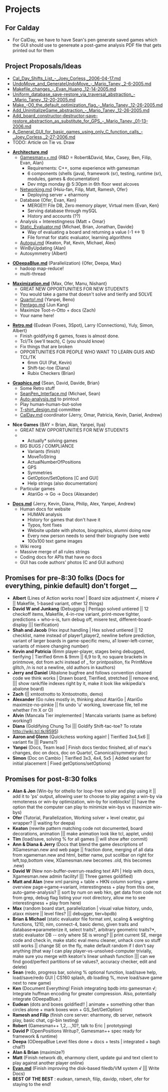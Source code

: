 Projects
========

For Calday
----------

-   For CalDay, we have to have Sean's pen generate saved games which the GUI should use to genereate a post-game analysis PDF file that gets printed out for them

**Project Proposals/Ideas**
---------------------------

-   [Cal\_Day\_Shifts\_List\_-\_Joey\_Corless,\_2006-04-17.md](Cal_Day_Shifts_List_-_Joey_Corless,_2006-04-17.md "wikilink")
-   [UndoMove\_and\_GenerateUndoMove\_-\_Mario\_Tanev,\_2-6-2005.md](UndoMove_and_GenerateUndoMove_-_Mario_Tanev,_2-6-2005.md "wikilink")
-   [Makefile\_changes\_-\_Evan\_Huang,\_12-14-2005.md](Makefile_changes_-_Evan_Huang,_12-14-2005.md "wikilink")
-   [Uniform\_database\_save-restore\_via\_traversal\_abstraction\_-\_Mario\_Tanev,\_12-20-2005.md](Uniform_database_save-restore_via_traversal_abstraction_-_Mario_Tanev,_12-20-2005.md "wikilink")
-   [Make\_-O0\_the\_default\_optimization\_flag\_-\_Mario\_Tanev,\_12-26-2005.md](Make_-O0_the_default_optimization_flag_-_Mario_Tanev,_12-26-2005.md "wikilink")
-   [Add\_UninitializeGame\_abstraction\_-\_Mario\_Tanev,\_12-26-2005.md](Add_UninitializeGame_abstraction_-_Mario_Tanev,_12-26-2005.md "wikilink")
-   [Add\_board\_constructor-destructor-save-restore\_abstraction\_as\_substitute\_for\_GPS\_-\_Mario\_Tanev,\_01-13-2006.md](Add_board_constructor-destructor-save-restore_abstraction_as_substitute_for_GPS_-_Mario_Tanev,_01-13-2006.md "wikilink")
-   [A\_General\_GUI\_for\_basic\_games\_using\_only\_C\_function\_calls\_-\_Joey\_Corless,\_2-27-2006.md](A_General_GUI_for_basic_games_using_only_C_function_calls_-_Joey_Corless,_2-27-2006.md "wikilink")
-   TODO: Article on Tie vs. Draw

<!-- -->

-   **[Architecture.md](Architecture.md "wikilink")**
    -   [Gamesman++.md](GamesmanPlusPlus "wikilink") {R&D = Robert&David, Max, Casey, Ben, Filip, Evan, Alan}
        -   Requirements: C++, some experience with gamesman
        -   6 components (shells (java), framework (sr), testing, runtime (sr), modules, games & documentation)
        -   Dev mtgs monday @ 5:30pm in 6th floor west alcoves
    -   [Networking.md](Networking.md "wikilink") {Hsiu-fan, Filip, Matt, Ramesh, Ofer}
        -   Deploying server + eharmony
    -   Database {Ofer, Evan, Ken}
        -   MERGE!!! File DB, Zero memory player, Virtual mem {Evan, Ken}
        -   Serving database through mySQL
        -   History and accounts (??)
    -   Analysis + Interestingness {Matt + Omar}
    -   [Static\_Evaluator.md](Static_Evaluator.md "wikilink") {Michael, Brian, Jonathan, Davide}
        -   Way of evaluating a board and returning a value (-1 &lt;-&gt; 1)
        -   File format for static evaluator, learning algorithms
    -   [Autogui.md](Autogui.md "wikilink") (Keaton, Pat, Kevin, Michael, Alex)
    -   WinByUpdating (Alan)
    -   Autosymmetry (Albert)

<!-- -->

-   **[ODeepaBlue.md](ODeepaBlue.md "wikilink")** (Parallelization) {Ofer, Deepa, Max}
    -   hadoop map-reduce!
    -   multi-thread

<!-- -->

-   **[Maximization.md](Max "wikilink")** {Max, Ofer, Manu, Nishant}
    -   GREAT NEW OPPORTUNITIES FOR NEW STUDENTS
    -   You would take a game that doesn't solve and tierify and SOLVE
    -   [Quarto!.md](Quarto_Tierify "wikilink") (Yanpei, Beno)
    -   [Pentago.md](Pentago_Tierify "wikilink") (Jun Kang)
    -   Maximize Toot-n-Otto + docs (Zach)
    -   Your name here!

<!-- -->

-   **[Retro.md](Retro.md "wikilink")** {Eudean (Foxes, 3Spot), Larry (Connections), Yuly, Simon, Albert}
    -   Finish goldifying 6 games, foxes is almost done.
    -   Tcl/Tk (we'll teach), C (you should know)
    -   Fix things that are broken
    -   OPPORTUNITIES FOR PEOPLE WHO WANT TO LEARN GUIS AND TCL/TK
        -   6mm GUI (Pat, Kevin)
        -   Shift-tac-toe (Diana)
        -   Rubix Checkers (Brian)

<!-- -->

-   **[Graphics.md](Graphics.md "wikilink")** {Sean, David, Davide, Brian}
    -   Some Retro stuff
    -   [SeanPen\_Interface.md](Digital_Pen_Interface "wikilink") (Michael, Sean)
    -   [Auto-analysis.md](Auto-analysis.md "wikilink") to printout
    -   Play human-human-but-solve
    -   [T-shirt\_design.md](T-shirt_design.md "wikilink") committee
    -   [CalDay.md](CalDay.md "wikilink") coordinator {Jerry, Omar, Patricia, Kevin, Daniel, Andrew}

<!-- -->

-   **Nice Games** {BAY = Brian, Alan, Yanpei, Ilya}
    -   GREAT NEW OPPORTUNITIES FOR NEW STUDENTS
    -   -   Actually\* solving games
    -   BIG BUGS / COMPLIANCE
        -   Variants (finish)
        -   MoveToString
        -   ActualNumberOfPositions
        -   GPS
        -   Symmetries
        -   GetOption/SetOptions \[C and GUI\]
        -   Help strings (also documentation)
    -   Particular games
        -   AtariGo -&gt; Go -&gt; Docs (Alexander)

<!-- -->

-   **[Docs.md](Documentation "wikilink")** {Jerry, Kevin, Diana, Philip, Alex, Yanpei, Andrew}
    -   Human docs for website
        -   HUMAN analysis
        -   History for games that don't have it
        -   Typos, font fixes
        -   Website update with photos, biographics, alumni doing now
        -   Every new person needs to send their biography (see web)
        -   100x100 text game images
    -   Wiki reorg
    -   Massive merge of all rules strings
    -   Coding docs for APIs that have no docs
    -   GUI has code authors' photos (C and GUI authors)

Promises for pre-8:30 folks (Docs for everything, pinkie default) don't forget \_\_
-----------------------------------------------------------------------------------

-   **Albert** (Lines of Action works now! | Board size adjustment √, misere √ || Makefile, 1-based variant, other 12 things)
-   **David W and Junkang** (Debugging | Pentago solved untiered || 12 checkoff items, Makefile, 4-in-row variant, print-move tighter, predictions + who-x-is, turn debug off, misere test, different-board-display ||| tierification)
-   **Shah and Jacob** (Hex input handling | Hex solved untiered || 12 checklist, name instead of player1,player2, newline before prediction, variant of larger boards in game-specific menu, a1 lower-left-corner, variants of misere changing number)
-   **Kevin and Patricia** (6mm player-player, stages being debugged, tierifying | Tierified 6mm & 9mm || 6,9 to 9, no square brackets in printmove, dot from achi instead of \_ for printposition, fix PrintMove glitch, /n is not a newline, old authors in kauthors)
-   **Jerry and Daniel** (Abalone bugfree and follows convention cleaned code we think works | Drawn board, Tierified, stretched || remove end, ||| show rank/file indexes right by it, make it look like wikipedia's abalone board)
-   **Zach** (|| xmtootnotto to Xmtootnotto, demo)
-   **Alexander** (Go rules mostly in, thinking about AtariGo | AtariGo maximize-no-pinkie || fix undo 'u' working, lowercase file, tell me whether I'm X or O)
-   **Alvin** (Mancala Tier implemented | Mancala variants (same as before) working!)
-   **Diana** (Goldifying Chung Toi ||| Goldify Shift-tac-toe? To rotate <http://wiki.tcl.tk/8595>)
-   **Aaron and Glenn** (Quickchess working again! | Tierified 3x4,5x6 || variant fix ||| Pawns?)
-   **Yanpei** (Docs, Team lead | Finish docs tierdoc finished, all of max's changes, doc on docs, doc on Quarto!, Canonical/symmetry doc)
-   **Simon** (Doc on Cambio | Tierified 3x3, 4x4, 5x5 | Added variant for initial placement | Fixed getOptions/setOptions)

Promises for post-8:30 folks
----------------------------

-   **Alan & Jon** (Win-by for othello for loop-free solver and play using it || add it to 'ps' output, allowing user to choose to play against a win-by via remoteness or win-by optimization, win-by for iceblocks! ||| have the option that the computer can play to minimize win-bys vs maximize win-bys)
-   **Ofer** (Tutorial, Parallelization, Working solver + level creator, gui wrapper? || waiting for deepa)
-   **Keaton** (rewrite pattern matching code not documented, board decorations, animation ||| make animation look like tcl, applet, undo)
-   **Tim** (load/save, solving % for all games || will show after commit)
-   **Ann & Diana & Jerry** (Docs that blend the game descriptions of XGamesman.new and web page || fraction done, merging of all data from xgameman.new and html, better name, put scollbar on right for left,top,bottom view, XGamesman.new becomes .old, this becomes .new)
-   **David W** (New non-buffer-overrun-reading text API | Help with docs, Xgamesman.new admin facility! ||| Three games goldified)
-   **Matt and Alan** (new xml parsing + table + HKN column sorting + game overview page-&gt;game-&gt;variant, interestingness + play from this one, auto-game-analysis? || sort by num on web hkn, get data from code not from grep, debug flag listing your root directory, allow me to see interestingness + play from here)
-   **Max** (random board start, parallelization | visual value history, undo, ataxx misere || level files? ||| debugger, tier+bpdb)
-   **Brian & Michael** (static evaluator file format xml, scaling & weighting functions, 1210, nim, connect-4, basic demo, given traits and database=&gt;parameterize it, select traits?, arbitrary geometric traits?\*, static evaluator DB -- only where SE is wrong? || print current SE, merge code and check in, make static eval menu cleaner, unhack core so stuff still works || change SE on the fly, make default random if I don't say anything (that way I can play player-vs-unsolved-computer trivially, make sure you merge with keaton's linear unhash function ||| can we find good/perfect partitions of se values?, accuracy checker, edit and delete)
-   **Sean** (redo, progress bar, solving % optional function, load/save help, load/save/redo GUI | CS160 splash, db loading %, move load/save game next to new game)
-   **Ken** (Document Everything! Finish integrating bpdb into gamesman √; Integrate huffman encoding for greater compression. Also, potentially integrate ODeepaBlue.)
-   **Eudean** (dots and boxes goldified!! | animate + something other than circles alone + mark boxes won + GS\_Set/GetOption)
-   **Ramesh and Filip** (finish core server: eharmony, db server, network play, basic chat, cgi-bin testing)
-   **Robert** (Gamesman++ 1,2,...,10?, talk to Eric | prototyping)
-   **David P** (OpenPositions Writup?, Gamesman++ spec ready for framework & runtime)
-   **Deepa** (ODeepaBlue Level files done + docs + tests | integrated + bagh chal?)
-   **Alan & Brian** (maximize?)
-   **Matt** (Finish network db, eharmony client, update gui and text client to play against another player online)
-   **[Evan.md](User:Hevanm "wikilink")** (Finish improving the disk-based filedb/VM system √ ||| Write Docs)
-   **BEST OF THE BEST** : eudean, ramesh, filip, davidp, robert, ofer for staying to the end!


